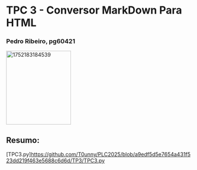 # TPC 3 - Conversor MarkDown Para HTML

### Pedro Ribeiro, pg60421 

<img width="175" height="200" alt="1752183184539" src="https://github.com/user-attachments/assets/c0382365-4f1f-48fb-9f94-c1e56fafa0c3" />

## Resumo:


[TPC3.py]<https://github.com/T0unny/PLC2025/blob/a9edf5d5e7654a431f523dd219f463e5688c6d6d/TP3/TPC3.py>
